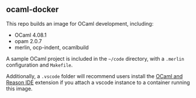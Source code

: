 ## ocaml-docker

This repo builds an image for OCaml development, including:

- OCaml 4.08.1
- opam 2.0.7
- merlin, ocp-indent, ocamlbuild

A sample OCaml project is included in the `~/code` directory, with a `.merlin` configuration and `Makefile`.

Additionally, a `.vscode` folder will recommend users install the [OCaml and Reason IDE](https://marketplace.visualstudio.com/items?itemName=freebroccolo.reasonml) extension if you attach a vscode instance to a container running this image.
